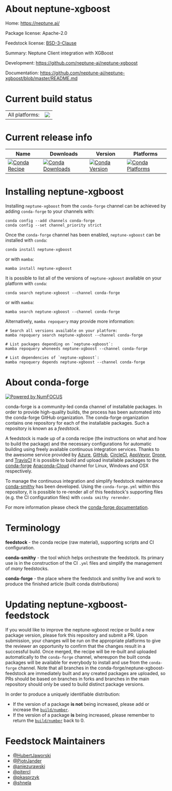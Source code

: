 About neptune-xgboost
=====================

Home: https://neptune.ai/

Package license: Apache-2.0

Feedstock license: [BSD-3-Clause](https://github.com/conda-forge/neptune-xgboost-feedstock/blob/main/LICENSE.txt)

Summary: Neptune Client integration with XGBoost

Development: https://github.com/neptune-ai/neptune-xgboost

Documentation: https://github.com/neptune-ai/neptune-xgboost/blob/master/README.md

Current build status
====================


<table><tr><td>All platforms:</td>
    <td>
      <a href="https://dev.azure.com/conda-forge/feedstock-builds/_build/latest?definitionId=12628&branchName=main">
        <img src="https://dev.azure.com/conda-forge/feedstock-builds/_apis/build/status/neptune-xgboost-feedstock?branchName=main">
      </a>
    </td>
  </tr>
</table>

Current release info
====================

| Name | Downloads | Version | Platforms |
| --- | --- | --- | --- |
| [![Conda Recipe](https://img.shields.io/badge/recipe-neptune--xgboost-green.svg)](https://anaconda.org/conda-forge/neptune-xgboost) | [![Conda Downloads](https://img.shields.io/conda/dn/conda-forge/neptune-xgboost.svg)](https://anaconda.org/conda-forge/neptune-xgboost) | [![Conda Version](https://img.shields.io/conda/vn/conda-forge/neptune-xgboost.svg)](https://anaconda.org/conda-forge/neptune-xgboost) | [![Conda Platforms](https://img.shields.io/conda/pn/conda-forge/neptune-xgboost.svg)](https://anaconda.org/conda-forge/neptune-xgboost) |

Installing neptune-xgboost
==========================

Installing `neptune-xgboost` from the `conda-forge` channel can be achieved by adding `conda-forge` to your channels with:

```
conda config --add channels conda-forge
conda config --set channel_priority strict
```

Once the `conda-forge` channel has been enabled, `neptune-xgboost` can be installed with `conda`:

```
conda install neptune-xgboost
```

or with `mamba`:

```
mamba install neptune-xgboost
```

It is possible to list all of the versions of `neptune-xgboost` available on your platform with `conda`:

```
conda search neptune-xgboost --channel conda-forge
```

or with `mamba`:

```
mamba search neptune-xgboost --channel conda-forge
```

Alternatively, `mamba repoquery` may provide more information:

```
# Search all versions available on your platform:
mamba repoquery search neptune-xgboost --channel conda-forge

# List packages depending on `neptune-xgboost`:
mamba repoquery whoneeds neptune-xgboost --channel conda-forge

# List dependencies of `neptune-xgboost`:
mamba repoquery depends neptune-xgboost --channel conda-forge
```


About conda-forge
=================

[![Powered by
NumFOCUS](https://img.shields.io/badge/powered%20by-NumFOCUS-orange.svg?style=flat&colorA=E1523D&colorB=007D8A)](https://numfocus.org)

conda-forge is a community-led conda channel of installable packages.
In order to provide high-quality builds, the process has been automated into the
conda-forge GitHub organization. The conda-forge organization contains one repository
for each of the installable packages. Such a repository is known as a *feedstock*.

A feedstock is made up of a conda recipe (the instructions on what and how to build
the package) and the necessary configurations for automatic building using freely
available continuous integration services. Thanks to the awesome service provided by
[Azure](https://azure.microsoft.com/en-us/services/devops/), [GitHub](https://github.com/),
[CircleCI](https://circleci.com/), [AppVeyor](https://www.appveyor.com/),
[Drone](https://cloud.drone.io/welcome), and [TravisCI](https://travis-ci.com/)
it is possible to build and upload installable packages to the
[conda-forge](https://anaconda.org/conda-forge) [Anaconda-Cloud](https://anaconda.org/)
channel for Linux, Windows and OSX respectively.

To manage the continuous integration and simplify feedstock maintenance
[conda-smithy](https://github.com/conda-forge/conda-smithy) has been developed.
Using the ``conda-forge.yml`` within this repository, it is possible to re-render all of
this feedstock's supporting files (e.g. the CI configuration files) with ``conda smithy rerender``.

For more information please check the [conda-forge documentation](https://conda-forge.org/docs/).

Terminology
===========

**feedstock** - the conda recipe (raw material), supporting scripts and CI configuration.

**conda-smithy** - the tool which helps orchestrate the feedstock.
                   Its primary use is in the construction of the CI ``.yml`` files
                   and simplify the management of *many* feedstocks.

**conda-forge** - the place where the feedstock and smithy live and work to
                  produce the finished article (built conda distributions)


Updating neptune-xgboost-feedstock
==================================

If you would like to improve the neptune-xgboost recipe or build a new
package version, please fork this repository and submit a PR. Upon submission,
your changes will be run on the appropriate platforms to give the reviewer an
opportunity to confirm that the changes result in a successful build. Once
merged, the recipe will be re-built and uploaded automatically to the
`conda-forge` channel, whereupon the built conda packages will be available for
everybody to install and use from the `conda-forge` channel.
Note that all branches in the conda-forge/neptune-xgboost-feedstock are
immediately built and any created packages are uploaded, so PRs should be based
on branches in forks and branches in the main repository should only be used to
build distinct package versions.

In order to produce a uniquely identifiable distribution:
 * If the version of a package **is not** being increased, please add or increase
   the [``build/number``](https://docs.conda.io/projects/conda-build/en/latest/resources/define-metadata.html#build-number-and-string).
 * If the version of a package **is** being increased, please remember to return
   the [``build/number``](https://docs.conda.io/projects/conda-build/en/latest/resources/define-metadata.html#build-number-and-string)
   back to 0.

Feedstock Maintainers
=====================

* [@HubertJaworski](https://github.com/HubertJaworski/)
* [@PiotrJander](https://github.com/PiotrJander/)
* [@aniezurawski](https://github.com/aniezurawski/)
* [@pitercl](https://github.com/pitercl/)
* [@pkasprzyk](https://github.com/pkasprzyk/)
* [@shnela](https://github.com/shnela/)

